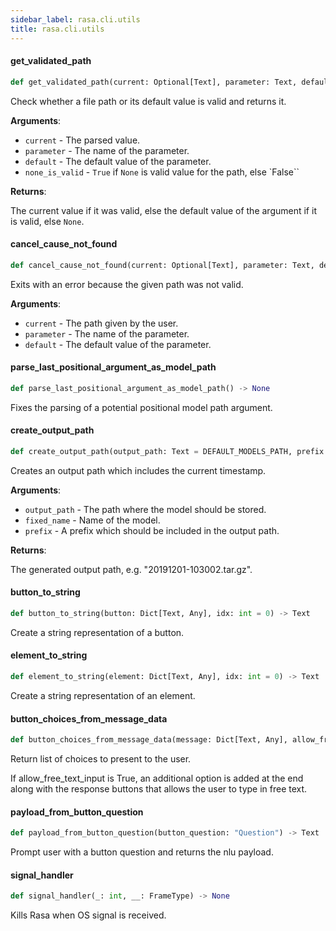 ```yaml
---
sidebar_label: rasa.cli.utils
title: rasa.cli.utils
---
```

#### get\_validated\_path

```python
def get_validated_path(current: Optional[Text], parameter: Text, default: Optional[Text] = None, none_is_valid: bool = False) -> Optional[Text]
```

Check whether a file path or its default value is valid and returns it.

**Arguments**:

- `current` - The parsed value.
- `parameter` - The name of the parameter.
- `default` - The default value of the parameter.
- `none_is_valid` - `True` if `None` is valid value for the path,
  else `False``
  

**Returns**:

  The current value if it was valid, else the default value of the
  argument if it is valid, else `None`.

#### cancel\_cause\_not\_found

```python
def cancel_cause_not_found(current: Optional[Text], parameter: Text, default: Optional[Text]) -> None
```

Exits with an error because the given path was not valid.

**Arguments**:

- `current` - The path given by the user.
- `parameter` - The name of the parameter.
- `default` - The default value of the parameter.

#### parse\_last\_positional\_argument\_as\_model\_path

```python
def parse_last_positional_argument_as_model_path() -> None
```

Fixes the parsing of a potential positional model path argument.

#### create\_output\_path

```python
def create_output_path(output_path: Text = DEFAULT_MODELS_PATH, prefix: Text = "", fixed_name: Optional[Text] = None) -> Text
```

Creates an output path which includes the current timestamp.

**Arguments**:

- `output_path` - The path where the model should be stored.
- `fixed_name` - Name of the model.
- `prefix` - A prefix which should be included in the output path.
  

**Returns**:

  The generated output path, e.g. &quot;20191201-103002.tar.gz&quot;.

#### button\_to\_string

```python
def button_to_string(button: Dict[Text, Any], idx: int = 0) -> Text
```

Create a string representation of a button.

#### element\_to\_string

```python
def element_to_string(element: Dict[Text, Any], idx: int = 0) -> Text
```

Create a string representation of an element.

#### button\_choices\_from\_message\_data

```python
def button_choices_from_message_data(message: Dict[Text, Any], allow_free_text_input: bool = True) -> List[Text]
```

Return list of choices to present to the user.

If allow_free_text_input is True, an additional option is added
at the end along with the response buttons that allows the user
to type in free text.

#### payload\_from\_button\_question

```python
def payload_from_button_question(button_question: "Question") -> Text
```

Prompt user with a button question and returns the nlu payload.

#### signal\_handler

```python
def signal_handler(_: int, __: FrameType) -> None
```

Kills Rasa when OS signal is received.


